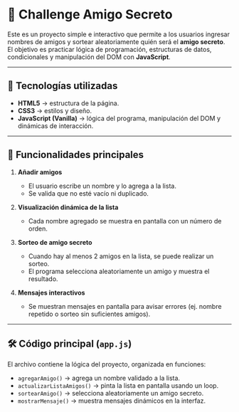 # 🎁 Challenge Amigo Secreto

Este es un proyecto simple e interactivo que permite a los usuarios ingresar nombres de amigos y sortear aleatoriamente quién será el **amigo secreto**.  
El objetivo es practicar lógica de programación, estructuras de datos, condicionales y manipulación del DOM con **JavaScript**.

---

## 🚀 Tecnologías utilizadas
- **HTML5** → estructura de la página.  
- **CSS3** → estilos y diseño.  
- **JavaScript (Vanilla)** → lógica del programa, manipulación del DOM y dinámicas de interacción.  

---

## 📌 Funcionalidades principales
1. **Añadir amigos**  
   - El usuario escribe un nombre y lo agrega a la lista.  
   - Se valida que no esté vacío ni duplicado.  

2. **Visualización dinámica de la lista**  
   - Cada nombre agregado se muestra en pantalla con un número de orden.  

3. **Sorteo de amigo secreto**  
   - Cuando hay al menos 2 amigos en la lista, se puede realizar un sorteo.  
   - El programa selecciona aleatoriamente un amigo y muestra el resultado.  

4. **Mensajes interactivos**  
   - Se muestran mensajes en pantalla para avisar errores (ej. nombre repetido o sorteo sin suficientes amigos).  

---

## 🛠️ Código principal (`app.js`)
El archivo contiene la lógica del proyecto, organizada en funciones:

- `agregarAmigo()` → agrega un nombre validado a la lista.  
- `actualizarListaAmigos()` → pinta la lista en pantalla usando un loop.  
- `sortearAmigo()` → selecciona aleatoriamente un amigo secreto.  
- `mostrarMensaje()` → muestra mensajes dinámicos en la interfaz.


